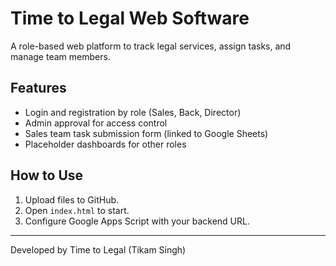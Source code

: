 
# Time to Legal Web Software

A role-based web platform to track legal services, assign tasks, and manage team members.

## Features

- Login and registration by role (Sales, Back, Director)
- Admin approval for access control
- Sales team task submission form (linked to Google Sheets)
- Placeholder dashboards for other roles

## How to Use

1. Upload files to GitHub.
2. Open `index.html` to start.
3. Configure Google Apps Script with your backend URL.

---

Developed by Time to Legal (Tikam Singh)
